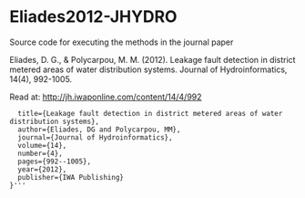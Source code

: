 # Eliades2012-JHYDRO
Source code for executing the methods in the journal paper

Eliades, D. G., & Polycarpou, M. M. (2012). Leakage fault detection in district metered areas of water distribution systems. Journal of Hydroinformatics, 14(4), 992-1005.

Read at: http://jh.iwaponline.com/content/14/4/992

```@article{eliades2012leakage,
  title={Leakage fault detection in district metered areas of water distribution systems},
  author={Eliades, DG and Polycarpou, MM},
  journal={Journal of Hydroinformatics},
  volume={14},
  number={4},
  pages={992--1005},
  year={2012},
  publisher={IWA Publishing}
}'''

